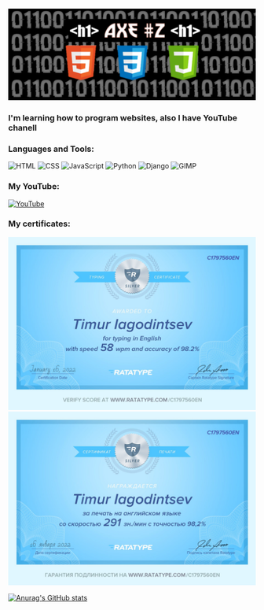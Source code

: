 [![Header](https://github.com/1-A-X-E-1/1-a-x-e-1/blob/main/assets/20220124_153912.png)](https://www.youtube.com/channel/UCWSPDorB5Z6h295m8AnatdA)


### I'm learning how to program websites, also I have YouTube chanell


### Languages and Tools:
![HTML](https://img.shields.io/badge/-HTML-000000?style=for-the-badge&logo=HTML5&logoColor=E34F26)
![CSS](https://img.shields.io/badge/-CSS-000000?style=for-the-badge&logo=CSS3&logoColor=1572B6)
![JavaScript](https://img.shields.io/badge/-JavaScript-000000?style=for-the-badge&logo=JavaScript&logoColor=F7DF1E)
![Python](https://img.shields.io/badge/-Python-000000?style=for-the-badge&logo=Python&logoColor=3776AB)
![Django](https://img.shields.io/badge/-Django-000000?style=for-the-badge&logo=Django&logoColor=092E20)
![GIMP](https://img.shields.io/badge/-GIMP-000000?style=for-the-badge&logo=GIMP&logoColor=5C5543)

### My YouTube:
[![YouTube](https://img.shields.io/badge/-YouTube-000000?style=for-the-badge&logo=YouTube&logoColor=FF0000)](https://www.youtube.com/channel/UCWSPDorB5Z6h295m8AnatdA)

### My certificates:
![Type_test](https://github.com/1-A-X-E-1/1-a-x-e-1/blob/main/assets/1797560-0.jpg)
![Type_test](https://github.com/1-A-X-E-1/1-a-x-e-1/blob/main/assets/1797560-1644474798.jpg)

[![Anurag's GitHub stats](https://github-readme-stats.vercel.app/api?username=1-a-x-e-1&count_private=true&show_icons=true&theme=tokyonight)](https://github.com/anuraghazra/github-readme-stats)


